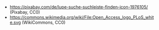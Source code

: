 - https://pixabay.com/de/lupe-suche-suchleiste-finden-icon-1976105/ (Pixabay, CC0)
- https://commons.wikimedia.org/wiki/File:Open_Access_logo_PLoS_white.svg (WikiCommons, CC0)
